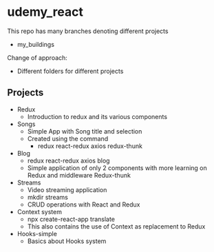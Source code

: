 # udemy_react

This repo has many branches denoting different projects
* my_buildings

Change of approach:
* Different folders for different projects

## Projects
* Redux
    * Introduction to redux and its various components
* Songs
    * Simple App with Song title and selection
    * Created using the command
        * redux react-redux axios redux-thunk
* Blog
    * redux react-redux axios blog
    * Simple application of only 2 components with more learning on Redux and middleware Redux-thunk
* Streams
    * Video streaming application
    * mkdir streams
    * CRUD operations with React and Redux  
* Context system
    * npx create-react-app translate
    * This also contains the use of Context as replacement to Redux
* Hooks-simple
    * Basics about Hooks system
    


